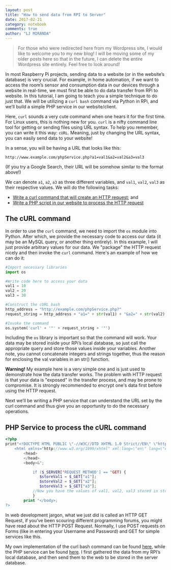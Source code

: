 ```yaml
---
layout: post
title: "How to send data from RPI to Server"
date: 2017-02-21
category: notebook
comments: true
author: "LJ MIRANDA"
---
```


> For those who were redirected here from my Wordpress site, I would like to welcome you to my new blog! I will be moving some of my older posts here so that in the future,  I can delete the entire Wordpress site entirely. Feel free to look around!

In most Raspberry Pi projects, sending data to a website (or in the website’s database) is very crucial. For example, in home automation, if we want to access the room’s sensor and consumption data in our devices through a website in real-time, we must first be able to do data transfer from RPi to website. In this tutorial, I am going to teach you a simple technique to do just that. We will be utilizing a `curl bash` command via Python in RPi, and we’ll build a simple PHP service in our website/client.

Here, `curl` sounds a very cute command when one hears it for the first time. For Linux users, this is nothing new for you. `curl` is a nifty command line tool for getting or sending files using URL syntax. To help you remember, you can write it this way: `cURL`. Meaning, just by changing the URL syntax, you can easily send data to your website!

In a sense, you will be having a URL that looks like this:

```
http://www.example.com/phpService.php?a1=val1&a2=val2&a3=val3
```

(If you try a Google Search, their URL will be somehow similar to the format above!)

We can denote `a1`, `a2`, `a3` as three different variables, and `val1`, `val2`, `val3` as their respective values. We will do the following tasks:

- [Write a curl command that will create an HTTP request](#the-curl-command); and
- [Write a PHP script in our website to process the HTTP request](#php)

## The cURL command

In order to use the `curl` command, we need to import the `os` module into Python. After which, we provide the necessary code to access our data (it may be an MySQL query, or another thing entirely). In this example, I will just provide arbitrary values for our data. We "package" the HTTP request nicely and then invoke the `curl` command. Here's an example of how we can do it:

```python
#Import necessary libraries
import os

#Write code here to access your data
val1 = 10
val2 = 20
val3 = 30

#Construct the cURL bash
http_address = "http://example.com/phpService.php?"
request_string = http_address + "a1=" + str(val1) + "&a2=" + str(val2) + "&a3=" + str(val3)

#Invoke the command
os.system('curl' + '"' + request_string + '"')
```
Including the `os` library is important so that the command will work. Your data may be stored inside your RPi’s local database, so just call the appropriate query and store those values inside your variables. Another note, you cannot concatenate integers and strings together, thus the reason for enclosing the val variables in an str() function.

<div class="alert alert-danger">
  <strong>Warning!</strong> My example here is a very simple one and is just used to demonstrate how the data transfer works. The problem with HTTP request is that
  your data is "exposed" in the transfer process, and may be prone to compromise. It is strongly recommended to encrypt one's data first before using the HTTP request.
</div>

Next we’ll be writing a PHP service that can understand the URL set by the curl command and thus give you an opportunity to do the necessary operations.

## <a name="php"></a> PHP Service to process the cURL command

```php
<?php
print"<!DOCTYPE HTML PUBLIC \"-//W3C//DTD XHTML 1.0 Strict//EN\" \"http://www.w3.org/TR/xhtml1/DTD/xhtml1-strict.dtd\">
    <html xmlns="http://www.w3.org/1999/xhtml" xml:lang=\"en\" lang=\"en\">
        <head>
        </head>
        <body>&";

            if ($_SERVER['REQUEST_METHOD'] == "GET) {
               $storeVal1 = $_GET["a1"];
               $storeVal2 = $_GET["a2"];
               $storeVal3 = $_GET["a3"];
            //Now you have the values of val1, val2, val3 stored in storeVal1, storeVal2, storeVal3 respectively.
            }
        print "</body>;
?>
```

In web development jargon, what we just did is called an HTTP GET Request, if you’ve been scouring different programming forums, you might have read about the HTTP POST Request. Normally, I use POST requests on Forms (like in entering your Username and Password) and GET for simple services like this.

My own implementation of the curl bash command can be found [here](https://gist.github.com/ljvmiranda921/f5b815013b96e4801007), while the PHP service can be found [here](https://gist.github.com/ljvmiranda921/c0d943541a6392470c23). I first gathered the data from my RPI’s local database, and then send them to the web to be stored in the server database.
